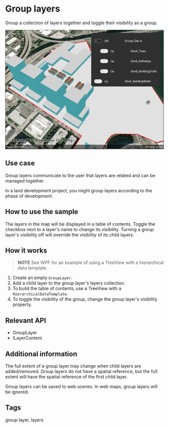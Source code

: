 # Group layers

Group a collection of layers together and toggle their visibility as a group.

![Image of group layers](grouplayers.jpg)

## Use case

Group layers communicate to the user that layers are related and can be managed together.

In a land development project, you might group layers according to the phase of development.

## How to use the sample

The layers in the map will be displayed in a table of contents. Toggle the checkbox next to a layer's name to change its visibility. Turning a group layer's visibility off will override the visibility of its child layers.

## How it works

> **NOTE** See WPF for an example of using a TreeView with a hierarchical data template.

1. Create an empty `GroupLayer`.
2. Add a child layer to the group layer's layers collection.
3. To build the table of contents, use a TreeView with a `HierarchicalDataTemplate`.
4. To toggle the visibility of the group, change the group layer's visibility property.

## Relevant API

* GroupLayer
* ILayerContent

## Additional information

The full extent of a group layer may change when child layers are added/removed. Group layers do not have a spatial reference, but the full extent will have the spatial reference of the first child layer.

Group layers can be saved to web scenes. In web maps, group layers will be ignored.

## Tags

group layer, layers
